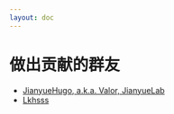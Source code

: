 ```yaml
---
layout: doc
---
```


# 做出贡献的群友

- [JianyueHugo, a.k.a. Valor, JianyueLab](https://awa.ms/github)
- [Lkhsss](https://github.com/lkhsss)